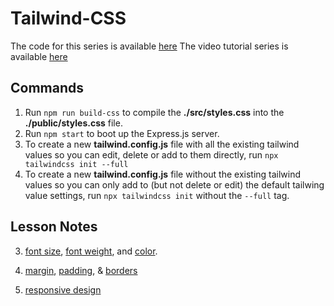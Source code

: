 # Tailwind-CSS

The code for this series is available [here](https://github.com/iamshaunjp/tailwind-tutorial)
The video tutorial series is available [here](https://youtube.com/playlist?list=PL4cUxeGkcC9gpXORlEHjc5bgnIi5HEGhw)

## Commands

1. Run `npm run build-css` to compile the **./src/styles.css** into the **./public/styles.css** file.
2. Run `npm start` to boot up the Express.js server.
3. To create a new **tailwind.config.js** file with all the existing tailwind values so you can edit, delete or add to them directly, run `npx tailwindcss init --full`
4. To create a new **tailwind.config.js** file without the existing tailwind values so you can only add to (but not delete or edit) the default tailwing value settings, run `npx tailwindcss init` without the `--full` tag.

## Lesson Notes

3. [font size](https://tailwindcss.com/docs/font-size#asp), [font weight](https://tailwindcss.com/docs/font-weight#asp), and [color](https://tailwindcss.com/docs/customizing-colors#asp).

4. [margin](https://tailwindcss.com/docs/margin#asp), [padding](https://tailwindcss.com/docs/padding#asp), & [borders](https://tailwindcss.com/docs/border-width#asp)

8. [responsive design](https://tailwindcss.com/docs/responsive-design#asp)
